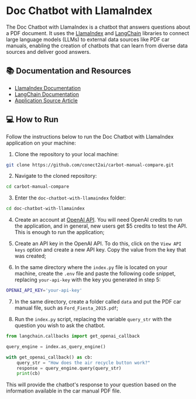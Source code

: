 # Doc Chatbot with LlamaIndex
The Doc Chatbot with LlamaIndex is a chatbot that answers questions about a PDF document. It uses the [LlamaIndex](https://gpt-index.readthedocs.io/en/latest/) and [LangChain](https://langchain.readthedocs.io/en/latest/) libraries to connect large language models (LLMs) to external data sources like PDF car manuals, enabling the creation of chatbots that can learn from diverse data sources and deliver good answers.

## 📚 Documentation and Resources
  - [LlamaIndex Documentation](https://gpt-index.readthedocs.io/en/latest/)
  - [LangChain Documentation](https://langchain.readthedocs.io/en/latest/)
  - [Application Source Article](https://levelup.gitconnected.com/how-to-create-a-doc-chatbot-that-learns-everything-for-you-in-15-minutes-364fef481307)

## 💻 How to Run
Follow the instructions below to run the Doc Chatbot with LlamaIndex application on your machine:

1. Clone the repository to your local machine:
```bash
git clone https://github.com/conect2ai/carbot-manual-compare.git
```

2. Navigate to the cloned repository:
```bash
cd carbot-manual-compare
```

3. Enter the `doc-chatbot-with-llamaindex` folder:
```bash
cd doc-chatbot-with-llamaindex
```

4. Create an account at [OpenAI API](https://openai.com/blog/openai-api). You will need OpenAI credits to run the application, and in general, new users get $5 credits to test the API. This is enough to run the application;

5. Create an API key in the OpenAI API. To do this, click on the `View API keys` option and create a new API key. Copy the value from the key that was created;

6. In the same directory where the `index.py` file is located on your machine, create the `.env` file and paste the following code snippet, replacing `your-api-key` with the key you generated in step 5:

```bash
OPENAI_API_KEY='your-api-key'
```

7. In the same directory, create a folder called `data` and put the PDF car manual file, such as `Ford_Fiesta_2015.pdf`;

8. Run the `index.py` script, replacing the variable `query_str` with the question you wish to ask the chatbot.

```python
from langchain.callbacks import get_openai_callback

query_engine = index.as_query_engine()

with get_openai_callback() as cb:
    query_str = "How does the air recycle button work?"
    response = query_engine.query(query_str)
    print(cb)
```
This will provide the chatbot's response to your question based on the information available in the car manual PDF file.